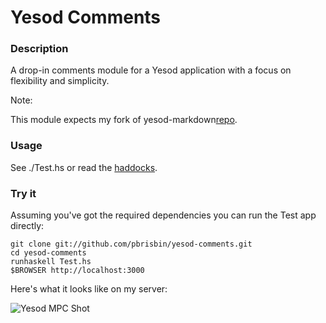 # Yesod Comments

### Description

A drop-in comments module for a Yesod application with a focus on 
flexibility and simplicity.

Note:

This module expects my fork of yesod-markdown[repo][].

### Usage

See ./Test.hs or read the [haddocks][].

### Try it

Assuming you've got the required dependencies you can run the Test app 
directly:

    git clone git://github.com/pbrisbin/yesod-comments.git
    cd yesod-comments
    runhaskell Test.hs
    $BROWSER http://localhost:3000


Here's what it looks like on my server:

![Yesod MPC Shot](http://pbrisbin.com/static/fileshare/yesod_comments.png)

[repo]:     https://github.com/pbrisbin/yesod-markdown "my fork of yesod markdown"
[haddocks]: http://pbrisbin.com/haskell/docs/html/yesod-comments "yesod comments haddocks"
